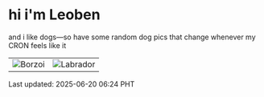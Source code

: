# hi i'm Leoben

and i like dogs—so have some random dog pics that change whenever my CRON feels like it

|  |  |
|--------|----------|
| ![Borzoi](https://random-dog-vercel.vercel.app/api/random-borzoi?v=1750371870) | ![Labrador](https://random-dog-vercel.vercel.app/api/random-labrador?v=1750371870) |

Last updated: 2025-06-20 06:24 PHT

